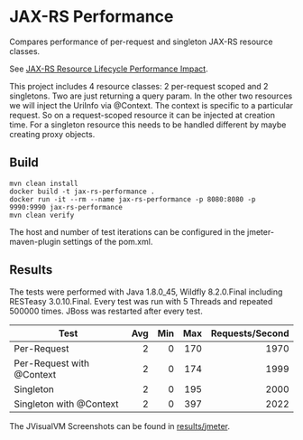 # JAX-RS Performance

Compares performance of per-request and singleton JAX-RS resource classes.

See [JAX-RS Resource Lifecycle Performance Impact][1].

This project includes 4 resource classes: 2 per-request scoped and 2 singletons. Two are just returning a query param.
In the other two resources we will inject the UriInfo via @Context. The context is specific to a particular request.
So on a request-scoped resource it can be injected at creation time. For a singleton resource this needs to be handled different
by maybe creating proxy objects. 

## Build

    mvn clean install
    docker build -t jax-rs-performance .
    docker run -it --rm --name jax-rs-performance -p 8080:8080 -p 9990:9990 jax-rs-performance
    mvn clean verify
    
The host and number of test iterations can be configured in the jmeter-maven-plugin settings of the pom.xml.

## Results

The tests were performed with Java 1.8.0_45, Wildfly 8.2.0.Final including RESTeasy 3.0.10.Final.
Every test was run with 5 Threads and repeated 500000 times. JBoss was restarted after every test.

| Test                      | Avg | Min | Max | Requests/Second | 
| ------------------------- | --: | --: | --: | --------------: |
| Per-Request               |   2 |   0 | 170 |            1970 |  
| Per-Request with @Context |   2 |   0 | 174 |            1999 |
| Singleton                 |   2 |   0 | 195 |            2000 |  
| Singleton with @Context   |   2 |   0 | 397 |            2022 |

The JVisualVM Screenshots can be found in [results/jmeter](results/jmeter).
    
 [1]: http://stackoverflow.com/questions/30409895/jax-rs-resource-lifecycle-performance-impact